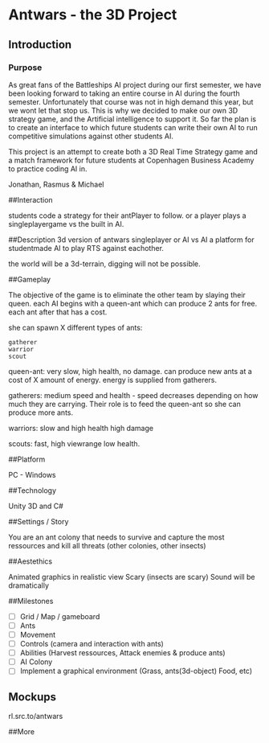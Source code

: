 # Antwars - the 3D Project
## Introduction
### Purpose
As great fans of the Battleships AI project during our first semester, we have been looking forward to taking an entire course in AI during the fourth semester.
Unfortunately that course was not in high demand this year, but we wont let that stop us.
This is why we decided to make our own 3D strategy game, and the Artificial intelligence to support it.
So far the plan is to create an interface to which future students can write their own AI to run competitive simulations against other students AI.

This project is an attempt to create both a 3D Real Time Strategy game and a match framework for future students at Copenhagen Business Academy to practice coding AI in.

Jonathan, Rasmus & Michael



##Interaction

students code a strategy for their antPlayer to follow.
or a player plays a singleplayergame vs the built in AI.

##Description
3d version of antwars singleplayer or AI vs AI
a platform for studentmade AI to play RTS against eachother.


the world will be a 3d-terrain, digging will not be possible.


##Gameplay

The objective of the game is to eliminate the other team by slaying their queen.
each AI begins with a queen-ant which can produce 2 ants for free.
each ant after that has a cost.

she can spawn X different types of ants:

	gatherer
	warrior
	scout

queen-ant: very slow, high health, no damage.
		can produce new ants at a cost of X amount of energy.
		energy is supplied from gatherers.

gatherers: 
	medium speed and health - speed decreases depending on how much they are carrying.
	Their role is to feed the queen-ant so she can produce more ants.

warriors: slow and high health high damage

scouts: fast, high viewrange low health.


##Platform

PC - Windows

##Technology

Unity 3D and C#

##Settings / Story

You are an ant colony that needs to survive and capture the most ressources and kill all threats (other colonies, other insects)

##Aestethics 

Animated graphics in realistic view
Scary (insects are scary)
Sound will be dramatically


##Milestones

 - [ ] Grid / Map / gameboard
 - [ ] Ants
 - [ ] Movement
 - [ ] Controls (camera and interaction with ants)
 - [ ] Abilities (Harvest ressources, Attack enemies & produce ants)
 - [ ] AI Colony
 - [ ] Implement a graphical environment (Grass, ants(3d-object) Food, etc)
 
 ## Mockups
 
 rl.src.to/antwars
 
 ##More
 
 
